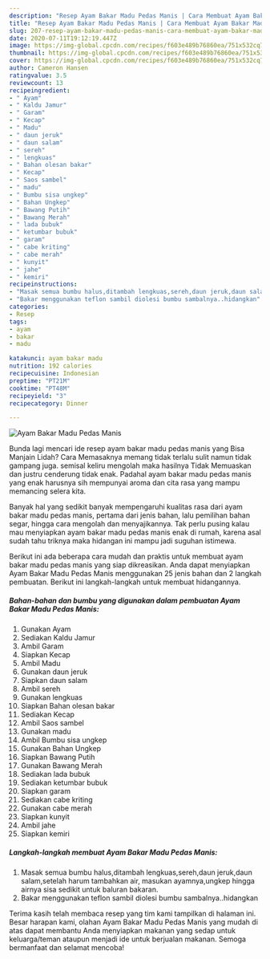 ```yaml
---
description: "Resep Ayam Bakar Madu Pedas Manis | Cara Membuat Ayam Bakar Madu Pedas Manis Yang Sempurna"
title: "Resep Ayam Bakar Madu Pedas Manis | Cara Membuat Ayam Bakar Madu Pedas Manis Yang Sempurna"
slug: 207-resep-ayam-bakar-madu-pedas-manis-cara-membuat-ayam-bakar-madu-pedas-manis-yang-sempurna
date: 2020-07-11T19:12:19.447Z
image: https://img-global.cpcdn.com/recipes/f603e489b76860ea/751x532cq70/ayam-bakar-madu-pedas-manis-foto-resep-utama.jpg
thumbnail: https://img-global.cpcdn.com/recipes/f603e489b76860ea/751x532cq70/ayam-bakar-madu-pedas-manis-foto-resep-utama.jpg
cover: https://img-global.cpcdn.com/recipes/f603e489b76860ea/751x532cq70/ayam-bakar-madu-pedas-manis-foto-resep-utama.jpg
author: Cameron Hansen
ratingvalue: 3.5
reviewcount: 13
recipeingredient:
- " Ayam"
- " Kaldu Jamur"
- " Garam"
- " Kecap"
- " Madu"
- " daun jeruk"
- " daun salam"
- " sereh"
- " lengkuas"
- " Bahan olesan bakar"
- " Kecap"
- " Saos sambel"
- " madu"
- " Bumbu sisa ungkep"
- " Bahan Ungkep"
- " Bawang Putih"
- " Bawang Merah"
- " lada bubuk"
- " ketumbar bubuk"
- " garam"
- " cabe kriting"
- " cabe merah"
- " kunyit"
- " jahe"
- " kemiri"
recipeinstructions:
- "Masak semua bumbu halus,ditambah lengkuas,sereh,daun jeruk,daun salam,setelah harum tambahkan air, masukan ayamnya,ungkep hingga airnya sisa sedikit untuk baluran bakaran."
- "Bakar menggunakan teflon sambil diolesi bumbu sambalnya..hidangkan"
categories:
- Resep
tags:
- ayam
- bakar
- madu

katakunci: ayam bakar madu 
nutrition: 192 calories
recipecuisine: Indonesian
preptime: "PT21M"
cooktime: "PT48M"
recipeyield: "3"
recipecategory: Dinner

---
```



![Ayam Bakar Madu Pedas Manis](https://img-global.cpcdn.com/recipes/f603e489b76860ea/751x532cq70/ayam-bakar-madu-pedas-manis-foto-resep-utama.jpg)

Bunda lagi mencari ide resep ayam bakar madu pedas manis yang Bisa Manjain Lidah? Cara Memasaknya memang tidak terlalu sulit namun tidak gampang juga. semisal keliru mengolah maka hasilnya Tidak Memuaskan dan justru cenderung tidak enak. Padahal ayam bakar madu pedas manis yang enak harusnya sih mempunyai aroma dan cita rasa yang mampu memancing selera kita.

Banyak hal yang sedikit banyak mempengaruhi kualitas rasa dari ayam bakar madu pedas manis, pertama dari jenis bahan, lalu pemilihan bahan segar, hingga cara mengolah dan menyajikannya. Tak perlu pusing kalau mau menyiapkan ayam bakar madu pedas manis enak di rumah, karena asal sudah tahu triknya maka hidangan ini mampu jadi suguhan istimewa.




Berikut ini ada beberapa cara mudah dan praktis untuk membuat ayam bakar madu pedas manis yang siap dikreasikan. Anda dapat menyiapkan Ayam Bakar Madu Pedas Manis menggunakan 25 jenis bahan dan 2 langkah pembuatan. Berikut ini langkah-langkah untuk membuat hidangannya.

<!--inarticleads1-->

##### Bahan-bahan dan bumbu yang digunakan dalam pembuatan Ayam Bakar Madu Pedas Manis:

1. Gunakan  Ayam
1. Sediakan  Kaldu Jamur
1. Ambil  Garam
1. Siapkan  Kecap
1. Ambil  Madu
1. Gunakan  daun jeruk
1. Siapkan  daun salam
1. Ambil  sereh
1. Gunakan  lengkuas
1. Siapkan  Bahan olesan bakar
1. Sediakan  Kecap
1. Ambil  Saos sambel
1. Gunakan  madu
1. Ambil  Bumbu sisa ungkep
1. Gunakan  Bahan Ungkep
1. Siapkan  Bawang Putih
1. Gunakan  Bawang Merah
1. Sediakan  lada bubuk
1. Sediakan  ketumbar bubuk
1. Siapkan  garam
1. Sediakan  cabe kriting
1. Gunakan  cabe merah
1. Siapkan  kunyit
1. Ambil  jahe
1. Siapkan  kemiri




<!--inarticleads2-->

##### Langkah-langkah membuat Ayam Bakar Madu Pedas Manis:

1. Masak semua bumbu halus,ditambah lengkuas,sereh,daun jeruk,daun salam,setelah harum tambahkan air, masukan ayamnya,ungkep hingga airnya sisa sedikit untuk baluran bakaran.
1. Bakar menggunakan teflon sambil diolesi bumbu sambalnya..hidangkan




Terima kasih telah membaca resep yang tim kami tampilkan di halaman ini. Besar harapan kami, olahan Ayam Bakar Madu Pedas Manis yang mudah di atas dapat membantu Anda menyiapkan makanan yang sedap untuk keluarga/teman ataupun menjadi ide untuk berjualan makanan. Semoga bermanfaat dan selamat mencoba!
